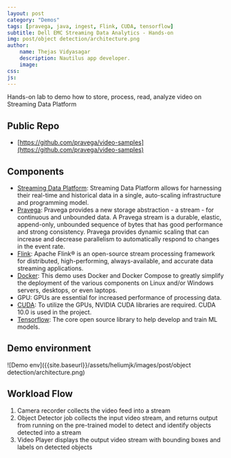 ```yaml
---
layout: post
category: "Demos"
tags: [pravega, java, ingest, Flink, CUDA, tensorflow]
subtitle: Dell EMC Streaming Data Analytics - Hands-on
img: post/object detection/architecture.png
author:
    name: Thejas Vidyasagar
    description: Nautilus app developer.
    image:
css:
js:
---
```


Hands-on lab to demo how to store, process, read, analyze video on Streaming Data Platform
<!--more-->

## Public Repo
- [https://github.com/pravega/video-samples](https://github.com/pravega/video-samples)

## Components
- [Streaming Data Platform](https://www.delltechnologies.com/en-us/storage/streaming-data-platform.htm): Streaming Data Platform allows for harnessing their real-time and historical data in a single, auto-scaling infrastructure and programming model.
- [Pravega](http://pravega.io): Pravega provides a new storage abstraction - a stream - for continuous and unbounded data. A Pravega stream is a durable, elastic, append-only, unbounded sequence of bytes that has good performance and strong consistency. Pravega provides dynamic scaling that can increase and decrease parallelism to automatically respond to changes in the event rate.
- [Flink](https://flink.apache.org): Apache Flink® is an open-source stream processing framework for distributed, high-performing, always-available, and accurate data streaming applications.
- [Docker](https://en.wikipedia.org/wiki/Docker_\(software\)): This demo uses Docker and Docker Compose to greatly simplify the deployment of the various components on Linux and/or Windows servers, desktops, or even laptops.
- GPU: GPUs are essential for increased performance of processing data.
- [CUDA](https://developer.nvidia.com/hpc): To utilize the GPUs, NVIDIA CUDA libraries are required. CUDA 10.0 is used in the project.
- [Tensorflow](https://www.tensorflow.org/): The core open source library to help develop and train ML models.

## Demo environment
![Demo env]({{site.baseurl}}/assets/heliumjk/images/post/object detection/architecture.png)


## Workload Flow
1. Camera recorder collects the video feed into a stream
2. Object Detector job collects the input video stream, and returns output from running on the pre-trained model to detect and identify objects detected into a stream
3. Video Player displays the output video stream with bounding boxes and labels on detected objects
